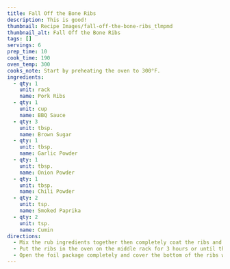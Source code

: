 ```yaml
---
title: Fall Off the Bone Ribs
description: This is good!
thumbnail: Recipe Images/fall-off-the-bone-ribs_tlmpmd
thumbnail_alt: Fall Off the Bone Ribs
tags: []
servings: 6
prep_time: 10
cook_time: 190
oven_temp: 300
cooks_note: Start by preheating the oven to 300°F.
ingredients:
  - qty: 1
    unit: rack
    name: Pork Ribs
  - qty: 1
    unit: cup
    name: BBQ Sauce
  - qty: 3
    unit: tbsp.
    name: Brown Sugar
  - qty: 1
    unit: tbsp.
    name: Garlic Powder
  - qty: 1
    unit: tbsp.
    name: Onion Powder
  - qty: 1
    unit: tbsp.
    name: Chili Powder
  - qty: 2
    unit: tsp.
    name: Smoked Paprika
  - qty: 2
    unit: tsp.
    name: Cumin
directions:
  - Mix the rub ingredients together then completely coat the ribs and wrap them up with aluminum foil, with the flat meaty side down.
  - Put the ribs in the oven on the middle rack for 3 hours or until they feel loosely attached to the bone then pull them out of the oven and turn the broiler on high.
  - Open the foil package completely and cover the bottom of the ribs with some of your BBQ sauce. Then place them back under the broiler until the sauce looks slightly caramelized. Then take them out and carefully flip the ribs without pulling them apart and do the same thing on the top side, this time pay attention to let the sauce caramelize perfectly without burning it. Chop them into smaller pieces and serve.
---
```

